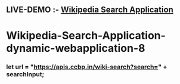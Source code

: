 ## LIVE-DEMO :- <a href="https://wikipediaapp1.ccbp.tech/">Wikipedia Search Application</a>
# Wikipedia-Search-Application-dynamic-webapplication-8

### let url = "https://apis.ccbp.in/wiki-search?search=" + searchInput;
